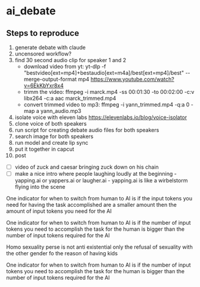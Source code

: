 # ai_debate

## Steps to reproduce 

1. generate debate with claude
2. uncensored workflow?
3. find 30 second audio clip for speaker 1 and 2 
    - download video from yt: yt-dlp -f "bestvideo[ext=mp4]+bestaudio[ext=m4a]/best[ext=mp4]/best" --merge-output-format mp4 https://www.youtube.com/watch?v=6EkKbYxr8x4
    - trimm the video: ffmpeg -i marck.mp4 -ss 00:01:30 -to 00:02:00 -c:v libx264 -c:a aac marck_trimmed.mp4
    - convert trimmed video to mp3: ffmpeg -i yann_trimmed.mp4 -q:a 0 -map a yann_audio.mp3
4. isolate voice with eleven labs https://elevenlabs.io/blog/voice-isolator
5. clone voice of both speakers
6. run script for creating debate audio files for both speakers
7. search image for both speakers
8. run model and create lip sync
9. put it together in capcut
10. post 


- [ ] video of zuck and caesar bringing zuck down on his chain
- [ ] make a nice intro where people laughing loudly at the beginning - yapping.ai or yappers.ai or laugher.ai - yapping.ai is like a wirbelstorm flying into the scene

One indicator for when to switch from human to AI is if the input tokens you need for having the task accomplished are a smaller amount then the amount of input tokens you need for the AI


One indicator for when to switch from human to AI is if the number of input tokens you need to accomplish the task for the human is bigger than the number of input tokens required for the AI


Homo sexuality perse is not anti existential only the refusal of sexuality with the other gender fo the reason of having kids






One indicator for when to switch from human to AI is if the number of input tokens you need to accomplish the task for the human is bigger than the number of input tokens required for the AI